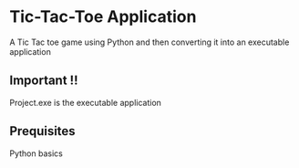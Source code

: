 # Tic-Tac-Toe Application
A Tic Tac toe game using Python and then converting it into an executable application

## Important !!
Project.exe is the executable application

## Prequisites
Python basics
